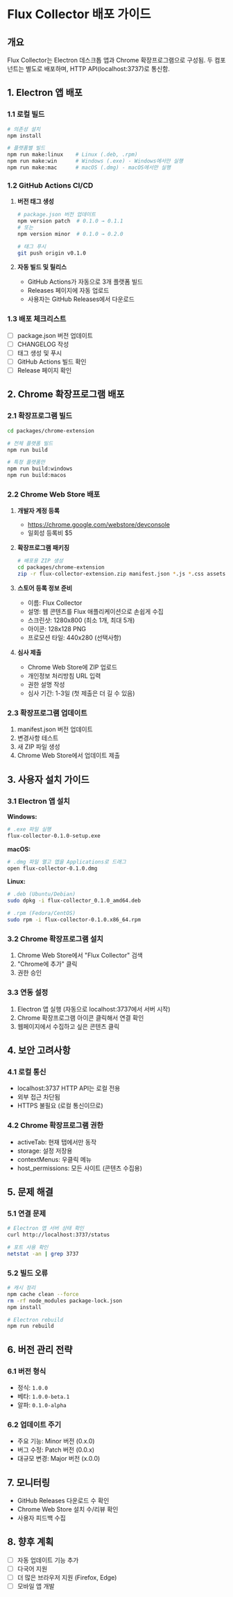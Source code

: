 # Flux Collector 배포 가이드

## 개요
Flux Collector는 Electron 데스크톱 앱과 Chrome 확장프로그램으로 구성됨.
두 컴포넌트는 별도로 배포하며, HTTP API(localhost:3737)로 통신함.

## 1. Electron 앱 배포

### 1.1 로컬 빌드
```bash
# 의존성 설치
npm install

# 플랫폼별 빌드
npm run make:linux    # Linux (.deb, .rpm)
npm run make:win      # Windows (.exe) - Windows에서만 실행
npm run make:mac      # macOS (.dmg) - macOS에서만 실행
```

### 1.2 GitHub Actions CI/CD
1. **버전 태그 생성**
   ```bash
   # package.json 버전 업데이트
   npm version patch  # 0.1.0 → 0.1.1
   # 또는
   npm version minor  # 0.1.0 → 0.2.0
   
   # 태그 푸시
   git push origin v0.1.0
   ```

2. **자동 빌드 및 릴리스**
   - GitHub Actions가 자동으로 3개 플랫폼 빌드
   - Releases 페이지에 자동 업로드
   - 사용자는 GitHub Releases에서 다운로드

### 1.3 배포 체크리스트
- [ ] package.json 버전 업데이트
- [ ] CHANGELOG 작성
- [ ] 태그 생성 및 푸시
- [ ] GitHub Actions 빌드 확인
- [ ] Release 페이지 확인

## 2. Chrome 확장프로그램 배포

### 2.1 확장프로그램 빌드
```bash
cd packages/chrome-extension

# 전체 플랫폼 빌드
npm run build

# 특정 플랫폼만
npm run build:windows
npm run build:macos
```

### 2.2 Chrome Web Store 배포

1. **개발자 계정 등록**
   - https://chrome.google.com/webstore/devconsole
   - 일회성 등록비 $5

2. **확장프로그램 패키징**
   ```bash
   # 배포용 ZIP 생성
   cd packages/chrome-extension
   zip -r flux-collector-extension.zip manifest.json *.js *.css assets/
   ```

3. **스토어 등록 정보 준비**
   - 이름: Flux Collector
   - 설명: 웹 콘텐츠를 Flux 애플리케이션으로 손쉽게 수집
   - 스크린샷: 1280x800 (최소 1개, 최대 5개)
   - 아이콘: 128x128 PNG
   - 프로모션 타일: 440x280 (선택사항)

4. **심사 제출**
   - Chrome Web Store에 ZIP 업로드
   - 개인정보 처리방침 URL 입력
   - 권한 설명 작성
   - 심사 기간: 1-3일 (첫 제출은 더 길 수 있음)

### 2.3 확장프로그램 업데이트
1. manifest.json 버전 업데이트
2. 변경사항 테스트
3. 새 ZIP 파일 생성
4. Chrome Web Store에서 업데이트 제출

## 3. 사용자 설치 가이드

### 3.1 Electron 앱 설치
**Windows:**
```bash
# .exe 파일 실행
flux-collector-0.1.0-setup.exe
```

**macOS:**
```bash
# .dmg 파일 열고 앱을 Applications로 드래그
open flux-collector-0.1.0.dmg
```

**Linux:**
```bash
# .deb (Ubuntu/Debian)
sudo dpkg -i flux-collector_0.1.0_amd64.deb

# .rpm (Fedora/CentOS)
sudo rpm -i flux-collector-0.1.0.x86_64.rpm
```

### 3.2 Chrome 확장프로그램 설치
1. Chrome Web Store에서 "Flux Collector" 검색
2. "Chrome에 추가" 클릭
3. 권한 승인

### 3.3 연동 설정
1. Electron 앱 실행 (자동으로 localhost:3737에서 서버 시작)
2. Chrome 확장프로그램 아이콘 클릭해서 연결 확인
3. 웹페이지에서 수집하고 싶은 콘텐츠 클릭

## 4. 보안 고려사항

### 4.1 로컬 통신
- localhost:3737 HTTP API는 로컬 전용
- 외부 접근 차단됨
- HTTPS 불필요 (로컬 통신이므로)

### 4.2 Chrome 확장프로그램 권한
- activeTab: 현재 탭에서만 동작
- storage: 설정 저장용
- contextMenus: 우클릭 메뉴
- host_permissions: 모든 사이트 (콘텐츠 수집용)

## 5. 문제 해결

### 5.1 연결 문제
```bash
# Electron 앱 서버 상태 확인
curl http://localhost:3737/status

# 포트 사용 확인
netstat -an | grep 3737
```

### 5.2 빌드 오류
```bash
# 캐시 정리
npm cache clean --force
rm -rf node_modules package-lock.json
npm install

# Electron rebuild
npm run rebuild
```

## 6. 버전 관리 전략

### 6.1 버전 형식
- 정식: `1.0.0`
- 베타: `1.0.0-beta.1`
- 알파: `0.1.0-alpha`

### 6.2 업데이트 주기
- 주요 기능: Minor 버전 (0.x.0)
- 버그 수정: Patch 버전 (0.0.x)
- 대규모 변경: Major 버전 (x.0.0)

## 7. 모니터링
- GitHub Releases 다운로드 수 확인
- Chrome Web Store 설치 수/리뷰 확인
- 사용자 피드백 수집

## 8. 향후 계획
- [ ] 자동 업데이트 기능 추가
- [ ] 다국어 지원
- [ ] 더 많은 브라우저 지원 (Firefox, Edge)
- [ ] 모바일 앱 개발 